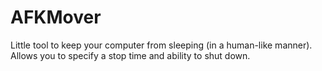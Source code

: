 # AFKMover
Little tool to keep your computer from sleeping (in a human-like manner). Allows you to specify a stop time and ability to shut down. 
